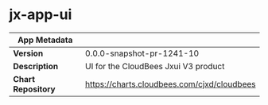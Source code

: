 # jx-app-ui

|App Metadata||
|---|---|
| **Version** | 0.0.0-snapshot-pr-1241-10 |
| **Description** | UI for the CloudBees Jxui V3 product |
| **Chart Repository** | https://charts.cloudbees.com/cjxd/cloudbees |
